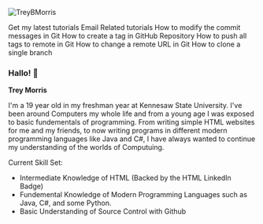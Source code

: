 <!--
**TreyBMorris/TreyBMorris** is a ✨ _special_ ✨ repository because its `README.md` (this file) appears on your GitHub profile.
-->
![TreyBMorris](https://api.lorem.space/image/pizza?w=150&h=150)

Get my latest tutorials
Email
Related tutorials
How to modify the commit messages in Git
How to create a tag in GitHub Repository
How to push all tags to remote in Git
How to change a remote URL in Git
How to clone a single branch 
### Hallo! 👋
**Trey Morris**

I'm a 19 year old in my freshman year at Kennesaw State University. I've been around Computers my whole life and from a young age I was exposed to basic fundementals of programming. From writing simple HTML websites for me and my friends, to now writing programs in different modern programming languages like Java and C#, I have always wanted to continue my understanding of the worlds of Computuing. 

Current Skill Set:
- Intermediate Knowledge of HTML (Backed by the HTML LinkedIn Badge)
- Fundemental Knowledge of Modern Programming Languages such as Java, C#, and some Python.
- Basic Understanding of Source Control with Github
